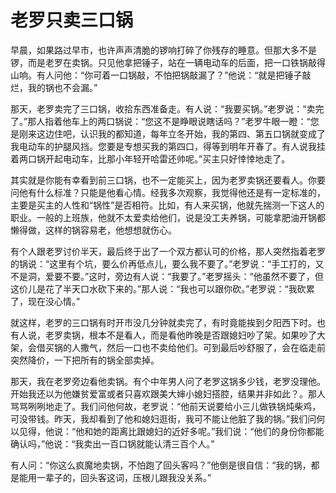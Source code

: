 # 老罗只卖三口锅

早晨，如果路过早市，也许声声清脆的锣响打碎了你残存的睡意。但那大多不是锣，而是老罗在卖锅。只见他拿把锤子，站在一辆电动车的后面，把一口铁锅敲得山响。有人问他：“你可着一口锅敲，不怕把锅敲漏了？”他说：“就是把锤子敲烂，我的锅也不会漏。” 

那天，老罗卖完了三口锅，收拾东西准备走。有人说：“我要买锅。”老罗说：“卖完了。”那人指着他车上的两口锅说：“您这不是睁眼说瞎话吗？”老罗牛眼一瞪：“您是刚来这边住吧，认识我的都知道，每年立冬开始，我的第四、第五口锅就变成了我电动车的护腿风挡。您要是专想买我的第四口，得等到明年开春了。有人说我挂着两口锅开起电动车，比那小年轻开哈雷还帅呢。”买主只好悻悻地走了。 

其实就是你能有幸看到前三口锅，也不一定能买上，因为老罗卖锅还要看人。你要问他有什么标准？只能是他看心情。经我多次观察，我觉得他还是有一定标准的，主要是买主的人性和“锅性”是否相符。比如，有人来买锅，他就先揣测一下这人的职业。一般的上班族，他就不太爱卖给他们，说是没工夫养锅，可能拿肥油开锅都懒得做，这样的锅容易老，他想想就伤心。 

有个人跟老罗讨价半天，最后终于出了一个双方都认可的价格，那人突然指着老罗的锅说：“这里有个坑，要么价再低点儿，要么我不要了。”老罗说：“手工打的，又不是洞，爱要不要。”这时，旁边有人说：“我要了。”老罗摇头：“他虽然不要了，但这价儿是花了半天口水砍下来的。”那人说：“我也可以跟你砍。”老罗说：“我砍累了，现在没心情。” 

就这样，老罗的三口锅有时开市没几分钟就卖完了，有时竟能挨到夕阳西下时。也有人说，老罗卖锅，根本不是看人，而是看他昨晚是否跟媳妇吵了架。如果吵了大架，会借买锅的人撒气，然后一口也不卖给他们。可到最后吵舒服了，会在临走前突然降价，一下把所有的锅全部卖掉。 

那天，我在老罗旁边看他卖锅。有个中年男人问了老罗这锅多少钱，老罗没理他。开始我还以为他嫌贫爱富或者只喜欢跟美大婶小媳妇搭腔，结果并非如此？。那人骂骂咧咧地走了。我们问他何故，老罗说：“他前天说要给小三儿做铁锅炖柴鸡，可没带钱。昨天，我却看到了他和媳妇逛街，我可不能让他脏了我的锅。”我们问何以见得，他说：“他和她的距离比跟媳妇的近好多呢。”我们说：“他们的身份你都能确认吗，”他说：“我卖出一百口锅就能认清三百个人。” 

有人问：“你这么疯魔地卖锅，不怕跑了回头客吗？”他倒是很自信：“我的锅，都是能用一辈子的，回头客这词，压根儿跟我没关系。”